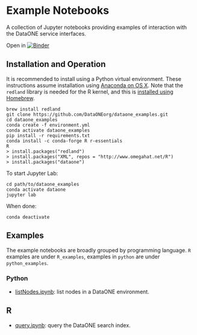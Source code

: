 # Example Notebooks

A collection of Jupyter notebooks providing examples of interaction with the DataONE service interfaces.

Open in [![Binder](https://mybinder.org/badge_logo.svg)](https://mybinder.org/v2/gh/DataONEorg/dataone_examples/master?filepath=python_examples)

## Installation and Operation

It is recommended to install using a Python virtual environment. These instructions assume installation using [Anaconda on OS X](https://docs.anaconda.com/anaconda/install/mac-os/). Note that the `redland` library is needed for the R kernel, and this is [installed using Homebrew](https://cran.r-project.org/web/packages/redland/readme/README.html).

```
brew install redland
git clone https://github.com/DataONEorg/dataone_examples.git
cd dataone_examples
conda create -f environment.yml
conda activate dataone_examples
pip install -r requirements.txt
conda install -c conda-forge R r-essentials
R
> install.packages("redland")
> install.packages("XML", repos = "http://www.omegahat.net/R")
> install.packages("dataone")
```

To start Jupyter Lab:
```
cd path/to/dataone_examples
conda activate dataone
jupyter lab
```

When done:
```
conda deactivate
```

## Examples

The example notebooks are broadly grouped by programming language. `R` examples are under `R_examples`, examples in `python` are under `python_examples`.

### Python

* [listNodes.ipynb](python_examples/listNodes.ipynb): list nodes in a DataONE environment.

## R

* [query.ipynb](R_examples/query.ipynb): query the DataONE search index.
